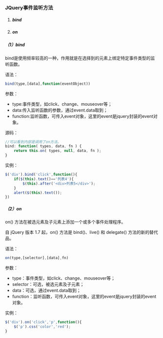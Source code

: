 ### JQuery事件监听方法

1. ##### bind
2. ##### on

##### （1）bind

bind是使用频率较高的一种，作用就是在选择到的元素上绑定特定事件类型的监听函数。

语法：

```js
bind(type,[data],function(eventObject))
```

参数：

* type:事件类型，如click、change、mouseover等；
* data:传入监听函数的参数，通过event.data取到；
* function:监听函数，可传入event对象，这里的event是jquery封装的event对象。

源码：

```js
//可以看到内部是调用了on方法。
bind: function( types, data, fn ) {
    return this.on( types, null, data, fn );
}
```

实例：

```js
$('div').bind('click',function(){    
    if($(this).text()=='列表4'){
        $(this).after('<div>列表5</div>');
    }
    alert($(this).text());
})
```

##### （2）on

on\(\) 方法在被选元素及子元素上添加一个或多个事件处理程序。

自 jQuery 版本 1.7 起，on\(\) 方法是 bind\(\)、live\(\) 和 delegate\(\) 方法的新的替代品。

语法：

```js
on(type,[selector],[data],fn)
```

参数：

* type：事件类型，如click、change、mouseover等；
* selector：可选，被选元素及子元素；
* data：可选，通过event.data取到；
* function：监听函数，可传入event对象，这里的event是jquery封装的event对象。

实例：

```js
$('div').on('click','p',function(){    
    $('p').css('color','red');
}
```



